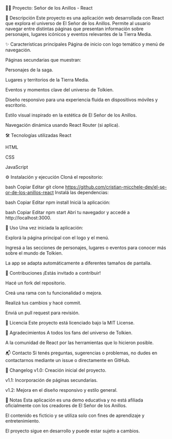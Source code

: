🧙‍♂️ Proyecto: Señor de los Anillos - React

📜 Descripción
Este proyecto es una aplicación web desarrollada con React que explora el universo de El Señor de los Anillos. Permite al usuario navegar entre distintas páginas que presentan información sobre personajes, lugares icónicos y eventos relevantes de la Tierra Media.

✨ Características principales
Página de inicio con logo temático y menú de navegación.

Páginas secundarias que muestran:

Personajes de la saga.

Lugares y territorios de la Tierra Media.

Eventos y momentos clave del universo de Tolkien.

Diseño responsivo para una experiencia fluida en dispositivos móviles y escritorio.

Estilo visual inspirado en la estética de El Señor de los Anillos.

Navegación dinámica usando React Router (si aplica).

🛠️ Tecnologías utilizadas
React

HTML

CSS

JavaScript

⚙️ Instalación y ejecución
Cloná el repositorio:

bash
Copiar
Editar
git clone https://github.com/cristian-micchele-dev/el-se-or-de-los-anillos-react
Instalá las dependencias:

bash
Copiar
Editar
npm install
Iniciá la aplicación:

bash
Copiar
Editar
npm start
Abrí tu navegador y accedé a http://localhost:3000.

🚀 Uso
Una vez iniciada la aplicación:

Explorá la página principal con el logo y el menú.

Ingresá a las secciones de personajes, lugares o eventos para conocer más sobre el mundo de Tolkien.

La app se adapta automáticamente a diferentes tamaños de pantalla.

🤝 Contribuciones
¡Estás invitado a contribuir!

Hacé un fork del repositorio.

Creá una rama con tu funcionalidad o mejora.

Realizá tus cambios y hacé commit.

Enviá un pull request para revisión.

📄 Licencia
Este proyecto está licenciado bajo la MIT License.

🙌 Agradecimientos
A todos los fans del universo de Tolkien.

A la comunidad de React por las herramientas que lo hicieron posible.

📬 Contacto
Si tenés preguntas, sugerencias o problemas, no dudes en contactarnos mediante un issue o directamente en GitHub.

📌 Changelog
v1.0: Creación inicial del proyecto.

v1.1: Incorporación de páginas secundarias.

v1.2: Mejora en el diseño responsivo y estilo general.

🔎 Notas
Esta aplicación es una demo educativa y no está afiliada oficialmente con los creadores de El Señor de los Anillos.

El contenido es ficticio y se utiliza solo con fines de aprendizaje y entretenimiento.

El proyecto sigue en desarrollo y puede estar sujeto a cambios.